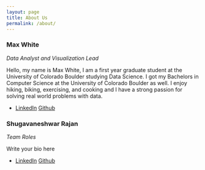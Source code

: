```yaml
---
layout: page
title: About Us
permalink: /about/
---
```

### **Max White**
*Data Analyst and Visualization Lead*

Hello, my name is Max White, I am a first year graduate student at the University of Colorado Boulder studying Data Science. I got my Bachelors in Computer Science at the University of Colorado Boulder as well. I enjoy hiking, biking, exercising, and cooking and I have a strong passion for solving real world problems with data. 
- [LinkedIn](www.linkedin.com/in/maxwell-white-0ba538337) [Github](https://github.com/maxjwhite)


### **Shugavaneshwar Rajan**
*Team Roles*

Write your bio here
- [LinkedIn]() [Github]()



